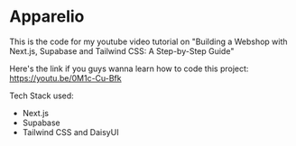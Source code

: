 # Apparelio

This is the code for my youtube video tutorial on "Building a Webshop with Next.js, Supabase and Tailwind CSS: A Step-by-Step Guide"

Here's the link if you guys wanna learn how to code this project:
https://youtu.be/0M1c-Cu-Bfk

Tech Stack used:
- Next.js
- Supabase
- Tailwind CSS and DaisyUI
